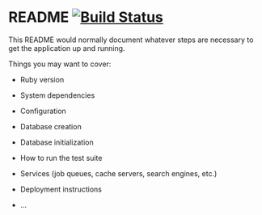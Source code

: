# README [![Build Status](https://travis-ci.org/ojiry/lcapi.svg?branch=master)](https://travis-ci.org/ojiry/lcapi)

This README would normally document whatever steps are necessary to get the
application up and running.

Things you may want to cover:

* Ruby version

* System dependencies

* Configuration

* Database creation

* Database initialization

* How to run the test suite

* Services (job queues, cache servers, search engines, etc.)

* Deployment instructions

* ...
